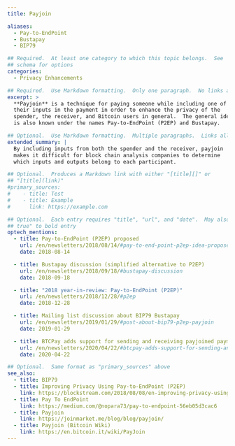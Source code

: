```yaml
---
title: Payjoin

aliases:
  - Pay-to-EndPoint
  - Bustapay
  - BIP79

## Required.  At least one category to which this topic belongs.  See
## schema for options
categories:
  - Privacy Enhancements

## Required.  Use Markdown formatting.  Only one paragraph.  No links allowed.
excerpt: >
  **Payjoin** is a technique for paying someone while including one of
  their inputs in the payment in order to enhance the privacy of the
  spender, the receiver, and Bitcoin users in general.  The general idea
  is also known under the names Pay-to-EndPoint (P2EP) and Bustapay.

## Optional.  Use Markdown formatting.  Multiple paragraphs.  Links allowed.
extended_summary: |
  By including inputs from both the spender and the receiver, payjoin
  makes it difficult for block chain analysis companies to determine
  which inputs and outputs belong to each participant.

## Optional.  Produces a Markdown link with either "[title][]" or
## "[title](link)"
#primary_sources:
#    - title: Test
#    - title: Example
#      link: https://example.com

## Optional.  Each entry requires "title", "url", and "date".  May also use "feature:
## true" to bold entry
optech_mentions:
  - title: Pay-to-EndPoint (P2EP) proposed
    url: /en/newsletters/2018/08/14/#pay-to-end-point-p2ep-idea-proposed
    date: 2018-08-14

  - title: Bustapay discussion (simplified alternative to P2EP)
    url: /en/newsletters/2018/09/18/#bustapay-discussion
    date: 2018-09-18

  - title: "2018 year-in-review: Pay-to-EndPoint (P2EP)"
    url: /en/newsletters/2018/12/28/#p2ep
    date: 2018-12-28

  - title: Mailing list discussion about BIP79 Bustapay
    url: /en/newsletters/2019/01/29/#post-about-bip79-p2ep-payjoin
    date: 2019-01-29

  - title: BTCPay adds support for sending and receiving payjoined payments
    url: /en/newsletters/2020/04/22/#btcpay-adds-support-for-sending-and-receiving-payjoined-payments
    date: 2020-04-22

## Optional.  Same format as "primary_sources" above
see_also:
  - title: BIP79
  - title: Improving Privacy Using Pay-to-EndPoint (P2EP)
    link: https://blockstream.com/2018/08/08/en-improving-privacy-using-pay-to-endpoint/
  - title: Pay To EndPoint
    link: https://medium.com/@nopara73/pay-to-endpoint-56eb05d3cac6
  - title: Payjoin
    link: https://joinmarket.me/blog/blog/payjoin/
  - title: Payjoin (Bitcoin Wiki)
    link: https://en.bitcoin.it/wiki/PayJoin
---
```

